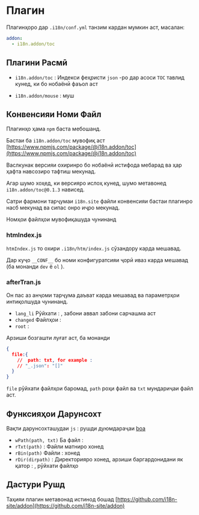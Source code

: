 # Плагин

Плагинҳоро дар `.i18n/conf.yml` танзим кардан мумкин аст, масалан:

```yml
addon:
  - i18n.addon/toc
```

## Плагини Расмӣ

* `i18n.addon/toc` :
  Индекси феҳристи `json` -ро дар асоси `TOC` тавлид кунед, ки бо нобаёнӣ фаъол аст

* `i18n.addon/mouse` : муш

## Конвенсияи Номи Файл

Плагинҳо ҳама `npm` баста мебошанд.

Бастаи ба `i18n.addon/toc` мувофиқ аст [https://www.npmjs.com/package/@i18n.addon/toc](https://www.npmjs.com/package/@i18n.addon/toc)

Васлкунак версияи охиринро бо нобаёнӣ истифода мебарад ва ҳар ҳафта навсозиро тафтиш мекунад.

Агар шумо хоҳед, ки версияро ислоҳ кунед, шумо метавонед `i18n.addon/toc@0.1.3` нависед.

Сатри фармони тарҷумаи `i18n.site` файли конвенсияи бастаи плагинро насб мекунад ва сипас онро иҷро мекунад.

Номҳои файлҳои мувофиқашуда чунинанд

### htmIndex.js

`htmIndex.js` то охири `.i18n/htm/index.js` сӯзандору карда мешавад.

Дар куҷо `__CONF__` бо номи конфигуратсияи ҷорӣ иваз карда мешавад (ба монанди `dev` ё `ol` ).

### afterTran.js

Он пас аз анҷоми тарҷума даъват карда мешавад ва параметрҳои интиқолшуда чунинанд.

* `lang_li` Рӯйхати : , забони аввал забони сарчашма аст
* `changed` Файлҳои :
* `root` :

Арзиши бозгашти луғат аст, ба монанди

```json
{
  file:{
    //  path: txt, for example :
    // "_.json": "[]"
  }
}
```

`file` рӯйхати файлҳои баромад, `path` роҳи файл ва `txt` мундариҷаи файл аст.

## Функсияҳои Дарунсохт

Вақти дарунсохташудаи `js` : рушди дуюмдараҷаи [boa](https://github.com/boa-dev/boa)

* `wPath(path, txt)` Ба файл :
* `rTxt(path)` : Файли матниро хонед
* `rBin(path)` Файли : хонед
* `rDir(dirpath)` : Директорияро хонед, арзиши баргардонидани як қатор : , рӯйхати файлҳо

## Дастури Рушд

Таҳияи плагин метавонад истинод бошад [https://github.com/i18n-site/addon](https://github.com/i18n-site/addon)